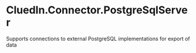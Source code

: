 # CluedIn.Connector.PostgreSqlServer

Supports connections to external PostgreSQL implementations for export of data